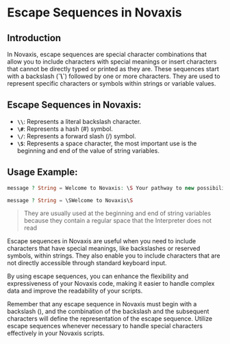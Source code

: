 # Escape Sequences in Novaxis

## Introduction
In Novaxis, escape sequences are special character combinations that allow you to include characters with special meanings or insert characters that cannot be directly typed or printed as they are. These sequences start with a backslash (**\`\\`**) followed by one or more characters. They are used to represent specific characters or symbols within strings or variable values.

## Escape Sequences in Novaxis:
- **`\\`**: Represents a literal backslash character.
- **`\#`**: Represents a hash (#) symbol.
- **`\/`**: Represents a forward slash (/) symbol.
- **`\S`**: Represents a space character, the most important use is the beginning and end of the value of string variables.

## Usage Example:
```PHP
message ? String = Welcome to Novaxis: \S Your pathway to new possibilities! // Output: Welcome to Novaxis:  Your pathway to new possibilities!
```
```PHP
message ? String = \SWelcome to Novaxis\S
```
> They are usually used at the beginning and end of string variables because they contain a regular space that the Interpreter does not read

Escape sequences in Novaxis are useful when you need to include characters that have special meanings, like backslashes or reserved symbols, within strings. They also enable you to include characters that are not directly accessible through standard keyboard input.

By using escape sequences, you can enhance the flexibility and expressiveness of your Novaxis code, making it easier to handle complex data and improve the readability of your scripts.

Remember that any escape sequence in Novaxis must begin with a backslash (\), and the combination of the backslash and the subsequent characters will define the representation of the escape sequence. Utilize escape sequences whenever necessary to handle special characters effectively in your Novaxis scripts.
